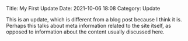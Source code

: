 Title: My First Update
Date: 2021-10-06 18:08
Category: Update

This is an update, which is different from a blog post because I think it is. Perhaps this talks about meta information related to the site itself, as opposed to information about the content usually discussed here.